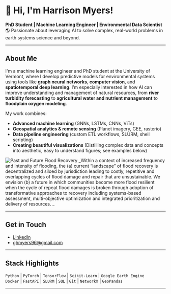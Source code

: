 # 👋 Hi, I'm Harrison Myers!

**PhD Student | Machine Learning Engineer | Environmental Data Scientist**  
🌎 Passionate about leveraging AI to solve complex, real-world problems in earth systems science and beyond.

---

## About Me

I'm a machine learning engineer and PhD student at the University of Vermont, where I develop predictive models for environmental systems using tools like **graph neural networks**, **computer vision**, and **spatiotemporal deep learning**. I’m especially interested in how AI can improve understanding and management of natural resources, from **river turbidity forecasting** to **agricultural water and nutrient management** to **floodplain oxygen modeling**.

My work combines:
- **Advanced machine learning** (GNNs, LSTMs, CNNs, ViTs)  
- **Geospatial analytics & remote sensing** (Planet imagery, GEE, rasterio)  
- **Data pipeline engineering** (custom ETL workflows, SLURM, shell scripting)
- **Creating beautiful visualizations** (Distilling complex data and concepts into aesthetic, easy to understand figures; see examples below)

![Past and Future Flood Recovery](figures/current_and_future_flood_recovery)
_Within a context of increased frequency and intensity of flooding, the (a) current “landscape” of flood recovery is decentralized and siloed by jurisdiction leading to costly, repetitive and overlapping cycles of flood damage and repair that are unsustainable.  We envision (b) a future in which communities become more flood resilient when the cycle of repeat flood damages is broken through adoption of transformative approaches to recovery including systems-based assessment, multi-objective optimization and integrated prioritization and delivery of resources. _

---

## Get in Touch

-  [LinkedIn](https://www.linkedin.com/in/harrison-myers-eit-b37156181/)
-  ghmyers96@gmail.com

---

## Stack Highlights

`Python` | `PyTorch` | `TensorFlow` | `Scikit-Learn` | `Google Earth Engine`  
`Docker` | `FastAPI` | `SLURM` | `SQL` | `Git` | `NetworkX` | `GeoPandas`

---
